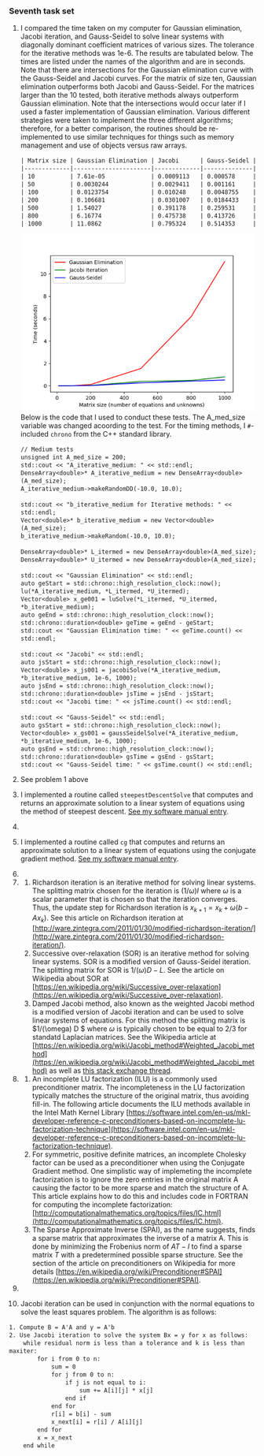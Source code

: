 ### Seventh task set

1. I compared the time taken on my computer for Gaussian elimination, Jacobi iteration, and Gauss-Seidel to solve linear systems with diagonally dominant coefficient matrices of various sizes. The tolerance for the iterative methods was 1e-6. The results are tabulated below. The times are listed under the names of the algorithm and are in seconds. Note that there are intersections for the Gaussian elimination curve with the Gauss-Seidel and Jacobi curves. For the matrix of size ten, Gaussian elimination outperforms both Jacobi and Gauss-Seidel. For the matrices larger than the 10 tested, both iterative methods always outperform Gaussian elimination. Note that the intersections would occur later if I used a faster implementation of Gaussian elimination. Various different strategies were taken to implement the three different algorithms; therefore, for a better comparison, the routines should be re-implemented to use similar techniques for things such as memory management and use of objects versus raw arrays.

    ```
    | Matrix size | Gaussian Elimination | Jacobi      | Gauss-Seidel |
    |-------------|----------------------|-------------|--------------|
    | 10          | 7.61e-05             | 0.0009113   | 0.000578     |
    | 50          | 0.0030244            | 0.0029411   | 0.001161     |
    | 100         | 0.0123754            | 0.010248    | 0.0048755    |
    | 200         | 0.106681             | 0.0301007   | 0.0184433    |
    | 500         | 1.54027              | 0.391178    | 0.259531     |
    | 800         | 6.16774              | 0.475738    | 0.413726     |
    | 1000        | 11.0862              | 0.795324    | 0.514353     |
    ```
    !['ge vs iter graph'](./itervsge.png)
    Below is the code that I used to conduct these tests. The A_med_size variable was changed acoording to the test. For the timing methods, I `#`-included `chrono` from the C++ standard library.
    ```
    // Medium tests
    unsigned int A_med_size = 200;
    std::cout << "A_iterative_medium: " << std::endl;
    DenseArray<double>* A_iterative_medium = new DenseArray<double>(A_med_size);
    A_iterative_medium->makeRandomDD(-10.0, 10.0);

    std::cout << "b_iterative_medium for Iterative methods: " << std::endl;
    Vector<double>* b_iterative_medium = new Vector<double>(A_med_size);
    b_iterative_medium->makeRandom(-10.0, 10.0);

    DenseArray<double>* L_itermed = new DenseArray<double>(A_med_size);
    DenseArray<double>* U_itermed = new DenseArray<double>(A_med_size);

    std::cout << "Gaussian Elimination" << std::endl;
    auto geStart = std::chrono::high_resolution_clock::now();
    lu(*A_iterative_medium, *L_itermed, *U_itermed);
    Vector<double> x_ge001 = luSolve(*L_itermed, *U_itermed, *b_iterative_medium);
    auto geEnd = std::chrono::high_resolution_clock::now();
    std::chrono::duration<double> geTime = geEnd - geStart;
    std::cout << "Gaussian Elimination time: " << geTime.count() << std::endl;

    std::cout << "Jacobi" << std::endl;
    auto jsStart = std::chrono::high_resolution_clock::now();
    Vector<double> x_js001 = jacobiSolve(*A_iterative_medium, *b_iterative_medium, 1e-6, 1000);
    auto jsEnd = std::chrono::high_resolution_clock::now();
    std::chrono::duration<double> jsTime = jsEnd - jsStart;
    std::cout << "Jacobi time: " << jsTime.count() << std::endl;

    std::cout << "Gauss-Seidel" << std::endl;
    auto gsStart = std::chrono::high_resolution_clock::now();
    Vector<double> x_gs001 = gaussSeidelSolve(*A_iterative_medium, *b_iterative_medium, 1e-6, 1000);
    auto gsEnd = std::chrono::high_resolution_clock::now();
    std::chrono::duration<double> gsTime = gsEnd - gsStart;
    std::cout << "Gauss-Seidel time: " << gsTime.count() << std::endl;
    ```

2. See problem 1 above
3. I implemented a routine called `steepestDescentSolve` that computes and returns an approximate solution to a linear system of equations using the method of steepest descent. [See my software manual entry](../software_manual/steepestDescentSolve.md).
4. 
5. I implemented a routine called `cg` that computes and returns an approximate solution to a linear system of equations using the conjugate gradient method. [See my software manual entry](../software_manual/cg.md).
6. 
7.  1. Richardson iteration is an iterative method for solving linear systems. The splitting matrix chosen for the iteration is $(1 / \omega)I$ where $\omega$ is a scalar parameter that is chosen so that the iteration converges. Thus, the update step for Richardson iteration is $x_{k+1} = x_k + \omega(b - Ax_k)$. See this article on Richardson iteration at [http://ware.zintegra.com/2011/01/30/modified-richardson-iteration/](http://ware.zintegra.com/2011/01/30/modified-richardson-iteration/).
    2. Successive over-relaxation (SOR) is an iterative method for solving linear systems. SOR is a modified version of Gauss-Seidel iteration. The splitting matrix for SOR is $1/(\omega) D - L$. See the article on Wikipedia about SOR at [https://en.wikipedia.org/wiki/Successive_over-relaxation](https://en.wikipedia.org/wiki/Successive_over-relaxation).
    3. Damped Jacobi method, also known as the weighted Jacobi method is a modified version of Jacobi iteration and can be used to solve linear systems of equations. For this method the splitting matrix is $1/(\omega) D $ where $\omega$ is typically chosen to be equal to 2/3 for standatd Laplacian matrices. See the Wikipedia article at [https://en.wikipedia.org/wiki/Jacobi_method#Weighted_Jacobi_method](https://en.wikipedia.org/wiki/Jacobi_method#Weighted_Jacobi_method) as well as [this stack exchange thread](https://math.stackexchange.com/questions/3181256/weighted-jacobi-method).
8.  1. An incomplete LU factorization (ILU) is a commonly used preconditioner matrix. The incompleteness in the LU factorization typically matches the structure of the original matrix, thus avoiding fill-in. The following article documents the ILU methods available in the Intel Math Kernel Library [https://software.intel.com/en-us/mkl-developer-reference-c-preconditioners-based-on-incomplete-lu-factorization-technique](https://software.intel.com/en-us/mkl-developer-reference-c-preconditioners-based-on-incomplete-lu-factorization-technique).
    2. For symmetric, positive definite matrices, an incomplete Cholesky factor can be used as a preconditioner when using the Conjugate Gradient method. One simplistic way of implemeting the incomplete factorization is to ignore the zero entries in the original matrix A causing the factor to be more sparse and match the structure of A. This article explains how to do this and includes code in FORTRAN for computing the incomplete factorization: [http://computationalmathematics.org/topics/files/IC.html](http://computationalmathematics.org/topics/files/IC.html).
    3. The Sparse Approximate Inverse (SPAI), as the name suggests, finds a sparse matrix that approximates the inverse of a matrix A. This is done by minimizing the Frobenius norm of $AT - I$ to find a sparse matrix $T$ with a predetermined possible sparse structure. See the section of the article on preconditioners on Wikipedia for more details [https://en.wikipedia.org/wiki/Preconditioner#SPAI](https://en.wikipedia.org/wiki/Preconditioner#SPAI).
9. 
10. Jacobi iteration can be used in conjunction with the normal equations to solve the least squares problem. The algorithm is as follows:

```
1. Compute B = A'A and y = A'b
2. Use Jacobi iteration to solve the system Bx = y for x as follows:
    while residual norm is less than a tolerance and k is less than maxiter:
        for i from 0 to n:
            sum = 0
            for j from 0 to n:
                if j is not equal to i:
                    sum += A[i][j] * x[j]
                end if
            end for
            r[i] = b[i] - sum
            x_next[i] = r[i] / A[i][j]
        end for
        x = x_next
    end while
```

